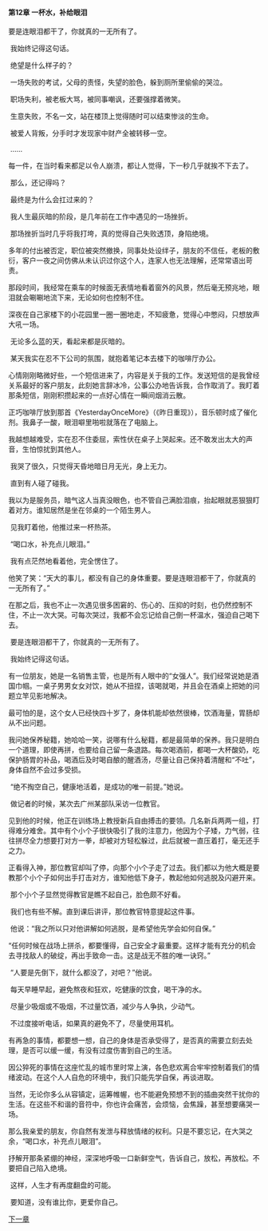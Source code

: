 #### **第12章 一杯水，补给眼泪**

  要是连眼泪都干了，你就真的一无所有了。 

​    我始终记得这句话。 

​    绝望是什么样子的？ 

​    一场失败的考试，父母的责怪，失望的脸色，躲到厕所里偷偷的哭泣。 

​    职场失利，被老板大骂，被同事嘲讽，还要强撑着微笑。 

​    生意失败，不名一文，站在楼顶上觉得随时可以结束惨淡的生命。 

​    被爱人背叛，分手时才发现家中财产全被转移一空。 

​    …… 

​    每一件，在当时看来都足以令人崩溃，都让人觉得，下一秒几乎就挨不下去了。 

​    那么，还记得吗？ 

​    最终是为什么会扛过来的？ 

​    我人生最灰暗的阶段，是几年前在工作中遇见的一场挫折。 

​    那场挫折当时几乎将我打垮，真的觉得自己失败透顶，身陷绝境。 

​    多年的付出被否定，职位被突然撤换，同事处处设绊子，朋友的不信任，老板的敷衍，客户一夜之间仿佛从未认识过你这个人，连家人也无法理解，还常常语出苛责。 

​    那段时间，我经常在乘车的时候面无表情地看着窗外的风景，然后毫无预兆地，眼泪就会唰唰地流下来，无论如何也控制不住。 

​    深夜在自己家楼下的小花园里一圈一圈地走，不知疲惫，觉得心中憋闷，只想放声大吼一场。 

​    无论多么蓝的天，看起来都是灰暗的。 

​    某天我实在忍不下公司的氛围，就抱着笔记本去楼下的咖啡厅办公。 

​    心情刚刚略微好些，一个短信进来了，内容是关于我的工作。发送短信的是我曾经关系最好的客户朋友，此刻她言辞冰冷，公事公办地告诉我，合作取消了。我盯着那条短信，刚刚积攒起来的一点好心情在一瞬间烟消云散。 

​    正巧咖啡厅放到那首《YesterdayOnceMore》（《昨日重现》），音乐顿时成了催化剂。我鼻子一酸，眼泪噼里啪啦就落在了电脑上。 

​    我越想越难受，实在忍不住委屈，索性伏在桌子上哭起来。还不敢发出太大的声音，生怕惊扰到其他人。 

​    我哭了很久，只觉得天昏地暗日月无光，身上无力。 

​    直到有人碰了碰我。 

​    我以为是服务员，暗气这人当真没眼色，也不管自己满脸泪痕，抬起眼就恶狠狠盯着对方。谁知居然是坐在邻桌的一个陌生男人。 

​    见我盯着他，他推过来一杯热茶。 

​    “喝口水，补充点儿眼泪。” 

​    我有点茫然地看着他，完全愣住了。 

​    他笑了笑：“天大的事儿，都没有自己的身体重要。要是连眼泪都干了，你就真的一无所有了。” 

​    在那之后，我也不止一次遇见很多困窘的、伤心的、压抑的时刻，也仍然控制不住，不止一次大哭。可每次哭过，我都不会忘记给自己倒一杯温水，强迫自己喝下去。 

​    要是连眼泪都干了，你就真的一无所有了。 

​    我始终记得这句话。 

​    有一位朋友，她是一名销售主管，也是所有人眼中的“女强人”。我们经常说她是酒国巾帼。一桌子男男女女对饮，她从不扭捏，该喝就喝，并且会在酒桌上把她的问题立竿见影地解决。 

​    最可怕的是，这个女人已经快四十岁了，身体机能却依然很棒，饮酒海量，胃肠却从不出问题。 

​    我问她保养秘籍，她哈哈一笑，说哪有什么秘籍，都是最简单的保养。我只是明白一个道理，即使再拼，也要给自己留一条退路。每次喝酒前，都喝一大杯酸奶，吃保护肠胃的补品，喝酒后及时喝自酿的醒酒汤，尽量让自己保持着清醒和“不吐”，身体自然不会过多受损。 

​    “绝不掏空自己，健康地活着，是成功的唯一前提。”她说。 

​    做记者的时候，某次去广州某部队采访一位教官。 

​    见到他的时候，他正在训练场上教授新兵自由搏击的要领。几名新兵两两一组，打得难分难舍。其中有个小个子很快吸引了我的注意力，他因为个子矮，力气弱，往往拼尽全力想要打对方一拳，却被对方轻松躲过，此后就被一直压着打，毫无还手之力。 

​    正看得入神，那位教官却叫了停，向那个小个子走了过去。我们都以为他大概是要教那个小个子如何出手打击对方，谁知他低下身子，教起他如何逃脱及闪避开来。 

​    那个小个子显然觉得教官是瞧不起自己，脸色颇不好看。 

​    我们也有些不解。直到课后讲评，那位教官特意提起这件事。 

​    他说：“我之所以只对他讲解如何逃脱，是希望他先学会如何自保。” 

​    “任何时候在战场上拼杀，都要懂得，自己安全才最重要。这样才能有充分的机会去寻找敌人的破绽，再出手致命一击。这是战无不胜的唯一诀窍。” 

​    “人要是先倒下，就什么都没了，对吧？”他说。 

​    每天早睡早起，避免熬夜和狂欢，吃健康的饮食，喝干净的水。 

​    尽量少吸烟或不吸烟，不过量饮酒，减少与人争执，少动气。 

​    不过度接听电话，如果真的避免不了，尽量使用耳机。 

​    有再急的事情，都要想一想，自己的身体是否承受得了，是否真的需要立刻去处理，是否可以缓一缓，有没有过度伤害到自己的生活。 

​    因公猝死的事情在这座忙乱的城市里时常上演，各色悲欢离合牢牢控制着我们的情绪波动。在这个人人自危的环境中，我们只能先学自保，再谈进取。 

​    当然，无论你多么从容镇定，运筹帷幄，也不能避免预想不到的插曲突然干扰你的生活。在这些不和谐的音符中，你也许会痛苦，会烦恼，会焦躁，甚至想要痛哭一场。 

​    那么我亲爱的朋友，你自然有发泄与释放情绪的权利。只是不要忘记，在大哭之余，“喝口水，补充点儿眼泪”。 

​    抒解开那条紧绷的神经，深深地呼吸一口新鲜空气，告诉自己，放松，再放松。不要把自己陷入绝境。 

​    这样，人生才有再度翻盘的可能。 

​    要知道，没有谁比你，更爱你自己。  

[下一章](https://github.com/LiQinglin007/liqinglin/blob/master/%E4%B8%80%E5%88%87%E9%83%BD%E6%98%AF%E6%9C%80%E5%A5%BD%E7%9A%84%E5%AE%89%E6%8E%92/%E7%AC%AC13%E7%AB%A0%20%E5%9C%A8%E4%BC%A4%E8%A8%80%E4%BC%A4.md)